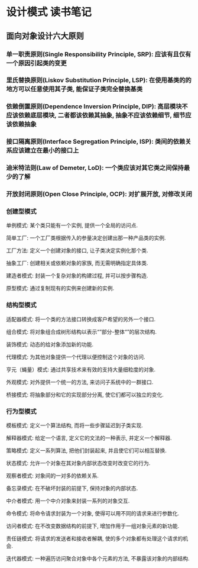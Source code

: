 # 设计模式 读书笔记

## 面向对象设计六大原则

### 单一职责原则(Single Responsibility Principle, SRP): 应该有且仅有一个原因引起类的变更

### 里氏替换原则(Liskov Substitution Principle, LSP): 在使用基类的的地方可以任意使用其子类, 能保证子类完全替换基类

### 依赖倒置原则(Dependence Inversion Principle, DIP): 高层模块不应该依赖底层模块, 二者都该依赖其抽象, 抽象不应该依赖细节, 细节应该依赖抽象

### 接口隔离原则(Interface Segregation Principle, ISP): 类间的依赖关系应该建立在最小的接口上

### 迪米特法则(Law of Demeter, LoD): 一个类应该对其它类之间保持最少的了解

### 开放封闭原则(Open Close Principle, OCP): 对扩展开放, 对修改关闭

### 创建型模式

单例模式: 某个类只能有一个实例, 提供一个全局的访问点.

简单工厂: 一个工厂类根据传入的参量决定创建出那一种产品类的实例.

工厂方法: 定义一个创建对象的接口, 让子类决定实例化那个类.

抽象工厂: 创建相关或依赖对象的家族, 而无需明确指定具体类.

建造者模式: 封装一个复杂对象的构建过程, 并可以按步骤构造.

原型模式: 通过复制现有的实例来创建新的实例.

### 结构型模式

适配器模式: 将一个类的方法接口转换成客户希望的另外一个接口.

组合模式: 将对象组合成树形结构以表示“”部分-整体“”的层次结构.

装饰模式: 动态的给对象添加新的功能.

代理模式: 为其他对象提供一个代理以便控制这个对象的访问.

亨元（蝇量）模式: 通过共享技术来有效的支持大量细粒度的对象.

外观模式: 对外提供一个统一的方法, 来访问子系统中的一群接口.

桥接模式: 将抽象部分和它的实现部分分离, 使它们都可以独立的变化.

### 行为型模式

模板模式: 定义一个算法结构, 而将一些步骤延迟到子类实现.

解释器模式: 给定一个语言, 定义它的文法的一种表示, 并定义一个解释器.

策略模式: 定义一系列算法, 把他们封装起来, 并且使它们可以相互替换.

状态模式: 允许一个对象在其对象内部状态改变时改变它的行为.

观察者模式: 对象间的一对多的依赖关系.

备忘录模式: 在不破坏封装的前提下, 保持对象的内部状态.

中介者模式: 用一个中介对象来封装一系列的对象交互.

命令模式: 将命令请求封装为一个对象, 使得可以用不同的请求来进行参数化.

访问者模式: 在不改变数据结构的前提下, 增加作用于一组对象元素的新功能.

责任链模式: 将请求的发送者和接收者解耦, 使的多个对象都有处理这个请求的机会.

迭代器模式: 一种遍历访问聚合对象中各个元素的方法, 不暴露该对象的内部结构.
